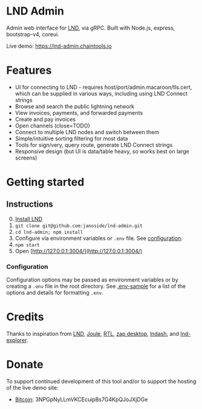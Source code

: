 # LND Admin

Admin web interface for [LND](https://github.com/lightningnetwork/lnd), via gRPC. Built with Node.js, express, bootstrap-v4, coreui.

Live demo: https://lnd-admin.chaintools.io

# Features

* UI for connecting to LND - requires host/port/admin.macaroon/tls.cert, which can be supplied in various ways, including using LND Connect strings
* Browse and search the public lightning network
* View invoices, payments, and forwarded payments
* Create and pay invoices
* Open channels (close=TODO)
* Connect to multiple LND nodes and switch between them
* Simple/intuitive sorting filtering for most data
* Tools for sign/very, query route, generate LND Connect strings
* Responsive design (but UI is data/table heavy, so works best on large screens)


# Getting started

## Instructions

0. [Install LND](https://github.com/lightningnetwork/lnd/blob/master/docs/INSTALL.md)
1. `git clone git@github.com:janoside/lnd-admin.git`
2. `cd lnd-admin; npm install`
3. Configure via environment variables or `.env` file. See [configuration](#configuration).
4. `npm start`
5. Open [http://127.0.0.1:3004/](http://127.0.0.1:3004/)

### Configuration

Configuration options may be passed as environment variables or by creating a `.env` file in the root directory. See [.env-sample](.env-sample) for a list of the options and details for formatting `.env`.


# Credits

Thanks to inspiration from [LND](https://github.com/lightningnetwork/lnd), [Joule](https://lightningjoule.com/), [RTL](https://github.com/ShahanaFarooqui/RTL), [zap desktop](https://github.com/LN-Zap/zap-desktop), [lndash](https://github.com/djmelik/lndash), and [lnd-explorer](https://github.com/altangent/lnd-explorer).

# Donate

To support continued development of this tool and/or to support the hosting of the live demo site:

* [Bitcoin](bitcoin:3NPGpNyLLmVKCEcuipBs7G4KpQJoJXjDGe): 3NPGpNyLLmVKCEcuipBs7G4KpQJoJXjDGe

